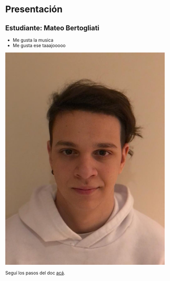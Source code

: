 # Presentación

## Estudiante: Mateo Bertogliati

- Me gusta la musica
- Me gusta ese taaajooooo

![mi foto](yo.jpeg)




Seguí los pasos del doc [acá](https://docs.google.com/document/d/e/2PACX-1vQkogtG88cmwEIXEuff291urSyrZUYHikLIoRTspUodvIg5OoaUJTi8n0vqPJ3XUSN65sqJALTBizeB/pub).
